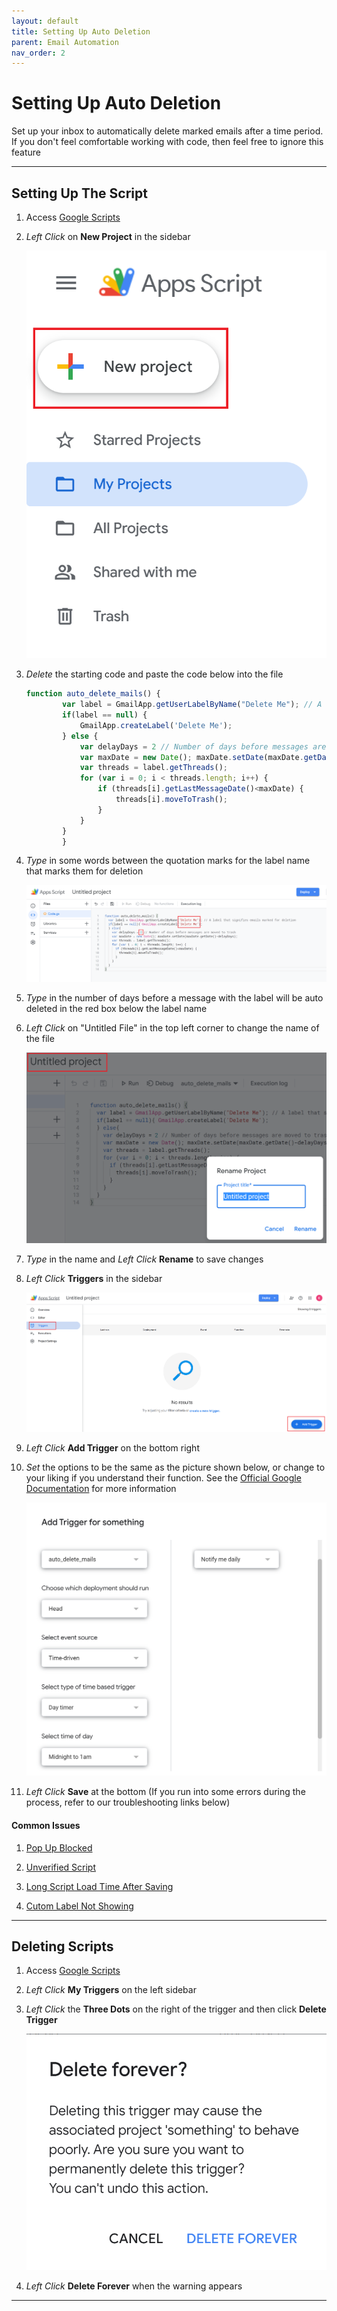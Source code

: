 ```yaml
---
layout: default
title: Setting Up Auto Deletion
parent: Email Automation
nav_order: 2
---
```


# Setting Up Auto Deletion

Set up your inbox to automatically delete marked emails after a time period. If you don't feel comfortable working with code, then feel free to ignore this feature

---

## Setting Up The Script

1. Access <a href="https://script.google.com" target="_blank">Google Scripts</a>

2. *Left Click* on **New Project** in the sidebar

    <img src = "https://github.com/Joonior-Programmer/Gmail_Docs/blob/master/assets/images/automationImg/createScript.png?raw=true">

3. *Delete* the starting code and paste the code below into the file

    ```js 
    function auto_delete_mails() { 
            var label = GmailApp.getUserLabelByName("Delete Me"); // A label that signifies emails marked for deletion 
            if(label == null) { 
                GmailApp.createLabel('Delete Me'); 
            } else { 
                var delayDays = 2 // Number of days before messages are moved to trash 
                var maxDate = new Date(); maxDate.setDate(maxDate.getDate()-delayDays);
                var threads = label.getThreads(); 
                for (var i = 0; i < threads.length; i++) { 
                    if (threads[i].getLastMessageDate()<maxDate) { 
                        threads[i].moveToTrash(); 
                    }
                } 
            } 
            }
    ``` 

4. *Type* in some words between the quotation marks for the label name that marks them for deletion

    <img src = "https://github.com/Joonior-Programmer/Gmail_Docs/blob/master/assets/images/automationImg/scriptCode.png?raw=true">

5. *Type* in the number of days before a message with the label will be auto deleted in the red box below the label name

6. *Left Click* on "Untitled File" in the top left corner to change the name of the file

    <img src = "https://github.com/Joonior-Programmer/Gmail_Docs/blob/master/assets/images/automationImg/nameScript.png?raw=true">

7. *Type* in the name and *Left Click* **Rename** to save changes

6. *Left Click* **Triggers** in the sidebar

    <img src = "https://github.com/Joonior-Programmer/Gmail_Docs/blob/master/assets/images/automationImg/triggerScript.png?raw=true">

7. *Left Click* **Add Trigger** on the bottom right

8. *Set* the options to be the same as the picture shown below, or change to your liking if you understand their function. See the <a href="https://developers.google.com/apps-script/guides/triggers/installable">Official Google Documentation</a> for more information

    <img src = "https://github.com/Joonior-Programmer/Gmail_Docs/blob/master/assets/images/automationImg/scriptOptions.png?raw=true">

9. *Left Click* **Save** at the bottom (If you run into some errors during the process, refer to our troubleshooting links below)

    
#### Common Issues

1. <a href="https://joonior-programmer.github.io/Gmail_Docs/docs/troubleshooting/#pop-up-blocked" target="_blank">Pop Up Blocked</a>

2. <a href="https://joonior-programmer.github.io/Gmail_Docs/docs/troubleshooting/#unverified-script" target="_blank">Unverified Script</a>

3. <a href="https://joonior-programmer.github.io/Gmail_Docs/docs/troubleshooting/#long-script-load-time-after-saving" target="_blank">Long Script Load Time After Saving</a>

4. <a href="https://joonior-programmer.github.io/Gmail_Docs/docs/troubleshooting/#custom-label-not-showing" target="_blank">Cutom Label Not Showing</a>


---

## Deleting Scripts

1. Access <a href="https://script.google.com" target="_blank">Google Scripts</a>

2. *Left Click* **My Triggers** on the left sidebar

3. *Left Click* the **Three Dots** on the right of the trigger and then click **Delete Trigger**

    <img src = "https://github.com/Joonior-Programmer/Gmail_Docs/blob/master/assets/images/automationImg/deleteTriggerWarning.png?raw=true">

4. *Left Click* **Delete Forever** when the warning appears

---